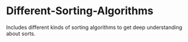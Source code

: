 # Different-Sorting-Algorithms
Includes different kinds of sorting algorithms to get deep understanding about sorts.
